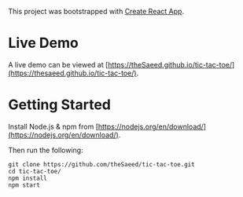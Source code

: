 This project was bootstrapped with [Create React App](https://github.com/facebook/create-react-app).

# Live Demo

A live demo can be viewed at [https://theSaeed.github.io/tic-tac-toe/](https://thesaeed.github.io/tic-tac-toe/).

# Getting Started

Install Node.js & npm from [https://nodejs.org/en/download/](https://nodejs.org/en/download/).

Then run the following:
```
git clone https://github.com/theSaeed/tic-tac-toe.git
cd tic-tac-toe/
npm install
npm start
```
